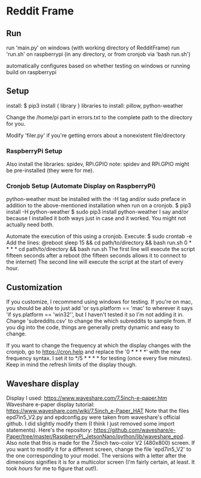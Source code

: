 # Reddit Frame

## Run
run 'main.py' on windows (with working directory of RedditFrame)
run 'run.sh' on raspberrypi (in any directory, or from cronjob via 'bash run.sh')

automatically configures based on whether testing on windows or running build on raspberrypi

## Setup
install: $ pip3 install { library }
libraries to install: pillow, python-weather

Change the /home/pi part in errors.txt to the complete path to the directory for you.

Modify 'filer.py' if you're getting errors about a nonexistent file/directory

### RaspberryPi Setup
Also install the libraries: spidev, RPi.GPIO
note: spidev and RPi.GPIO might be pre-installed (they were for me).

### Cronjob Setup (Automate Display on RaspberryPi)
python-weather must be installed with the -H tag and/or sudo preface in addition to the above-mentioned installation when run on a cronjob.
    $ pip3 install -H python-weather
    $ sudo pip3 install python-weather
I say and/or because I installed it both ways just in case and it worked. You might not actually need both.

Automate the execution of this using a cronjob. Execute:
    $ sudo crontab -e
Add the lines:
    @reboot sleep 15 && cd path/to/directory && bash run.sh
    0 * * * * cd path/to/directory && bash run.sh
The first line will execute the script fifteen seconds after a reboot (the fifteen seconds allows it to connect to the internet)
The second line will execute the script at the start of every hour.

## Customization

If you customize, I recommend using windows for testing. If you're on mac, you should be able to just add 'or sys.platform == 'mac' to wherever it says 'if sys.platform == 'win32'', but I haven't tested it so I'm not adding it in. Change 'subreddits.csv' to change the which subreddits to sample from. If you dig into the code, things are generally pretty dynamic and easy to change.

If you want to change the frequency at which the display changes with the cronjob, go to https://cron.help and replace the '0 * * * *' with the new frequency syntax. I set it to */5 * * * * for testing (once every five minutes). Keep in mind the refresh limits of the display though.

## Waveshare display
Display I used: https://www.waveshare.com/7.5inch-e-paper.htm
Waveshare e-paper display tutorial: https://www.waveshare.com/wiki/7.5inch_e-Paper_HAT
Note that the files epd7in5_V2.py and epdconfig.py were taken from waveshare's official github. I did slightly modify them (I think I just removed some import statements). Here's the repository: https://github.com/waveshare/e-Paper/tree/master/RaspberryPi_JetsonNano/python/lib/waveshare_epd.
Also note that this is made for the 7.5inch two-color V2 (480x800) screen. If you want to modify it for a different screen, change the file 'epd7in5_V2' to the one corresponding to your model. The versions with a letter after the dimensions signifies it is for a multicolor screen (I'm fairly certain, at least. It took *hours* for me to figure that out!).